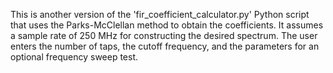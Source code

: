 This is another version of the 'fir_coefficient_calculator.py' Python script that uses the Parks-McClellan method to obtain the coefficients.  It assumes a sample rate of 250 MHz for constructing the desired spectrum.  The user enters the number of taps, the cutoff frequency, and the parameters for an optional frequency sweep test.
